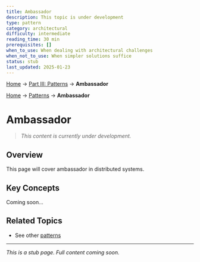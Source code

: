 ```yaml
---
title: Ambassador
description: This topic is under development
type: pattern
category: architectural
difficulty: intermediate
reading_time: 30 min
prerequisites: []
when_to_use: When dealing with architectural challenges
when_not_to_use: When simpler solutions suffice
status: stub
last_updated: 2025-01-23
---
```


<!-- Navigation -->
[Home](../introduction/index.md) → [Part III: Patterns](index.md) → **Ambassador**

<!-- Navigation -->
[Home](../introduction/index.md) → [Patterns](index.md) → **Ambassador**

# Ambassador

> *This content is currently under development.*

## Overview

This page will cover ambassador in distributed systems.

## Key Concepts

Coming soon...

## Related Topics

- See other [patterns](index.md)

---

*This is a stub page. Full content coming soon.*